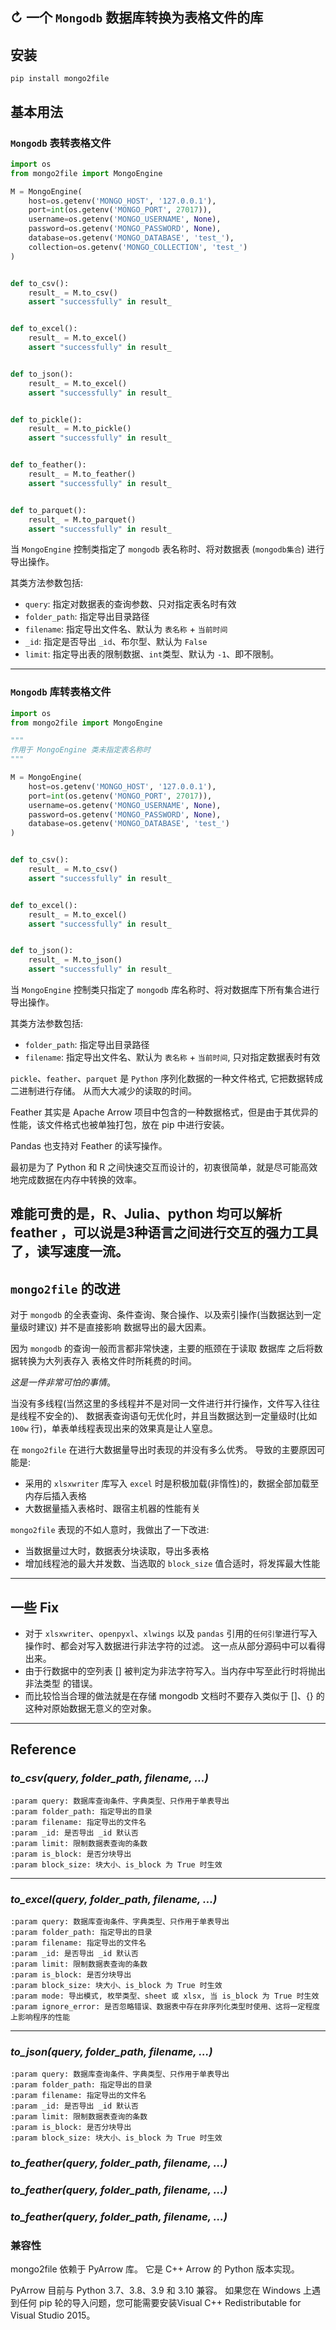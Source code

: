 ## ↻ 一个 `Mongodb` 数据库转换为表格文件的库

## 安装

```shell
pip install mongo2file
```

## 基本用法

### `Mongodb` 表转表格文件

```python
import os
from mongo2file import MongoEngine

M = MongoEngine(
    host=os.getenv('MONGO_HOST', '127.0.0.1'),
    port=int(os.getenv('MONGO_PORT', 27017)),
    username=os.getenv('MONGO_USERNAME', None),
    password=os.getenv('MONGO_PASSWORD', None),
    database=os.getenv('MONGO_DATABASE', 'test_'),
    collection=os.getenv('MONGO_COLLECTION', 'test_')
)


def to_csv():
    result_ = M.to_csv()
    assert "successfully" in result_


def to_excel():
    result_ = M.to_excel()
    assert "successfully" in result_


def to_json():
    result_ = M.to_excel()
    assert "successfully" in result_


def to_pickle():
    result_ = M.to_pickle()
    assert "successfully" in result_


def to_feather():
    result_ = M.to_feather()
    assert "successfully" in result_


def to_parquet():
    result_ = M.to_parquet()
    assert "successfully" in result_
```

当 `MongoEngine` 控制类指定了 `mongodb` 表名称时、将对数据表 (`mongodb集合`) 进行导出操作。

其类方法参数包括:

- `query`: 指定对数据表的查询参数、只对指定表名时有效
- `folder_path`: 指定导出目录路径
- `filename`: 指定导出文件名、默认为 `表名称` + `当前时间`
- `_id`: 指定是否导出 `_id`、布尔型、默认为 `False`
- `limit`: 指定导出表的限制数据、`int`类型、默认为 `-1`、即不限制。

---

### `Mongodb` 库转表格文件

```python
import os
from mongo2file import MongoEngine

"""
作用于 MongoEngine 类未指定表名称时
"""

M = MongoEngine(
    host=os.getenv('MONGO_HOST', '127.0.0.1'),
    port=int(os.getenv('MONGO_PORT', 27017)),
    username=os.getenv('MONGO_USERNAME', None),
    password=os.getenv('MONGO_PASSWORD', None),
    database=os.getenv('MONGO_DATABASE', 'test_')
)


def to_csv():
    result_ = M.to_csv()
    assert "successfully" in result_


def to_excel():
    result_ = M.to_excel()
    assert "successfully" in result_


def to_json():
    result_ = M.to_json()
    assert "successfully" in result_
```

当 `MongoEngine` 控制类只指定了 `mongodb` 库名称时、将对数据库下所有集合进行导出操作。

其类方法参数包括:

- `folder_path`: 指定导出目录路径
- `filename`: 指定导出文件名、默认为 `表名称` + `当前时间`, 只对指定数据表时有效

`pickle`、`feather`、`parquet` 是 `Python` 序列化数据的一种文件格式, 它把数据转成二进制进行存储。 从而大大减少的读取的时间。

Feather 其实是 Apache Arrow 项目中包含的一种数据格式，但是由于其优异的性能，该文件格式也被单独打包，放在 pip 中进行安装。

Pandas 也支持对 Feather 的读写操作。

最初是为了 Python 和 R 之间快速交互而设计的，初衷很简单，就是尽可能高效地完成数据在内存中转换的效率。

难能可贵的是，R、Julia、python 均可以解析 feather ，可以说是3种语言之间进行交互的强力工具了，读写速度一流。
---

## `mongo2file` 的改进

对于 `mongodb` 的全表查询、条件查询、聚合操作、以及索引操作(当数据达到一定量级时建议) 并不是直接影响 数据导出的最大因素。

因为 `mongodb` 的查询一般而言都非常快速，主要的瓶颈在于读取 数据库 之后将数据转换为大列表存入 表格文件时所耗费的时间。

_这是一件非常可怕的事情_。

当没有多线程(当然这里的多线程并不是对同一文件进行并行操作，文件写入往往是线程不安全的)、 数据表查询语句无优化时，并且当数据达到一定量级时(比如 `100w` 行)，单表单线程表现出来的效果真是让人窒息。

在 `mongo2file` 在进行大数据量导出时表现的并没有多么优秀。 导致的主要原因可能是:

- 采用的 `xlsxwriter` 库写入 `excel` 时是积极加载(非惰性)的，数据全部加载至内存后插入表格
- 大数据量插入表格时、跟宿主机器的性能有关

`mongo2file` 表现的不如人意时，我做出了一下改进:

- 当数据量过大时，数据表分块读取，导出多表格
- 增加线程池的最大并发数、当选取的 `block_size` 值合适时，将发挥最大性能

---

## 一些 Fix

- 对于 `xlsxwriter`、`openpyxl`、`xlwings` 以及 `pandas` 引用的`任何引擎`进行写入操作时、都会对写入数据进行非法字符的过滤。 这一点从部分源码中可以看得出来。
- 由于行数据中的空列表 [] 被判定为非法字符写入。当内存中写至此行时将抛出 非法类型 的错误。
- 而比较恰当合理的做法就是在存储 mongodb 文档时不要存入类似于 []、{} 的这种对原始数据无意义的空对象。

---

## Reference

### _to_csv(query, folder_path, filename, ...)_

```
:param query: 数据库查询条件、字典类型、只作用于单表导出
:param folder_path: 指定导出的目录
:param filename: 指定导出的文件名
:param _id: 是否导出 _id 默认否
:param limit: 限制数据表查询的条数
:param is_block: 是否分块导出
:param block_size: 块大小、is_block 为 True 时生效
```

---

### _to_excel(query, folder_path, filename, ...)_

```
:param query: 数据库查询条件、字典类型、只作用于单表导出
:param folder_path: 指定导出的目录
:param filename: 指定导出的文件名
:param _id: 是否导出 _id 默认否
:param limit: 限制数据表查询的条数
:param is_block: 是否分块导出
:param block_size: 块大小、is_block 为 True 时生效
:param mode: 导出模式, 枚举类型、sheet 或 xlsx, 当 is_block 为 True 时生效
:param ignore_error: 是否忽略错误、数据表中存在非序列化类型时使用、这将一定程度上影响程序的性能
```

---

### _to_json(query, folder_path, filename, ...)_

```
:param query: 数据库查询条件、字典类型、只作用于单表导出
:param folder_path: 指定导出的目录
:param filename: 指定导出的文件名
:param _id: 是否导出 _id 默认否
:param limit: 限制数据表查询的条数
:param is_block: 是否分块导出
:param block_size: 块大小、is_block 为 True 时生效
```



### _to_feather(query, folder_path, filename, ...)_

### _to_feather(query, folder_path, filename, ...)_

### _to_feather(query, folder_path, filename, ...)_


### 兼容性

mongo2file 依赖于 PyArrow 库。
它是 C++ Arrow 的 Python 版本实现。

PyArrow 目前与 Python 3.7、3.8、3.9 和 3.10 兼容。 如果您在 Windows 上遇到任何 pip 轮的导入问题，您可能需要安装Visual C++ Redistributable for Visual Studio 2015。